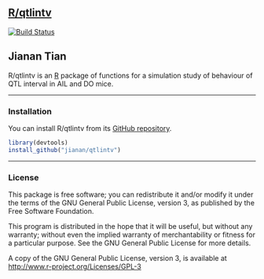 ## [R/qtlintv](https://github.com/jianan/qtlintv)

[![Build Status](https://travis-ci.org/jianan/qtlintv.png?branch=master)](https://travis-ci.org/jianan/qtlintv)

Jianan Tian
---

R/qtlintv is an [R](http://www.r-project.org) package of functions for
a simulation study of behaviour of QTL interval in AIL and DO mice.

---

### Installation

You can install R/qtlintv from its
[GitHub repository](http://github.com/jianan/qtlintv). 

```r
library(devtools)
install_github("jianan/qtlintv")
```

---

### License

This package is free software; you can redistribute it and/or modify it
under the terms of the GNU General Public License, version 3, as
published by the Free Software Foundation.

This program is distributed in the hope that it will be useful, but
without any warranty; without even the implied warranty of
merchantability or fitness for a particular purpose.  See the GNU
General Public License for more details.

A copy of the GNU General Public License, version 3, is available at  
<http://www.r-project.org/Licenses/GPL-3>
